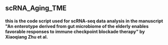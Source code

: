 ## scRNA_Aging_TME
#### this is the code script used for scRNA-seq data analysis in the manuscript "An enterotype derived from gut microbiome of the elderly enables favorable responses to immune checkpoint blockade therapy" by Xiaoqiang Zhu et al.
